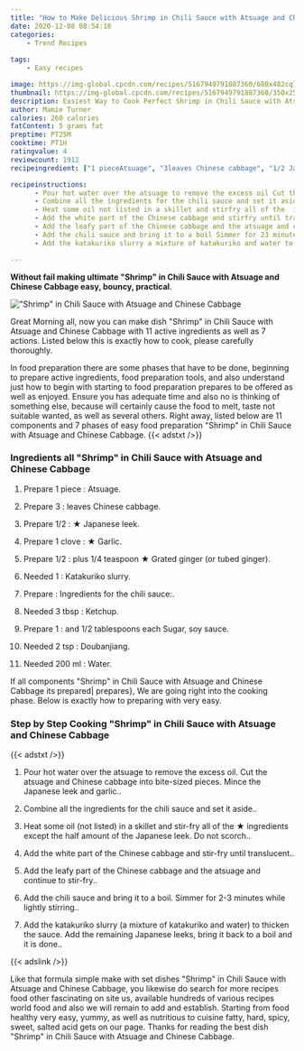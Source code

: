 ```yaml
---
title: "How to Make Delicious Shrimp in Chili Sauce with Atsuage and Chinese Cabbage"
date: 2020-12-08 08:54:18
categories:
    - Trend Recipes
    
tags:
    - Easy recipes

image: https://img-global.cpcdn.com/recipes/5167949791887360/680x482cq70/shrimp-in-chili-sauce-with-atsuage-and-chinese-cabbage-recipe-main-photo.jpg
thumbnail: https://img-global.cpcdn.com/recipes/5167949791887360/350x250cq70/shrimp-in-chili-sauce-with-atsuage-and-chinese-cabbage-recipe-main-photo.jpg
description: Easiest Way to Cook Perfect Shrimp in Chili Sauce with Atsuage and Chinese Cabbage with 11 ingredients and 7 stages of easy cooking.
author: Mamie Turner
calories: 260 calories
fatContent: 5 grams fat
preptime: PT25M
cooktime: PT1H
ratingvalue: 4
reviewcount: 1912
recipeingredient: ["1 pieceAtsuage", "3leaves Chinese cabbage", "1/2 Japanese leek", "1 clove Garlic", "1/2plus 14 teaspoon   Grated ginger or tubed ginger", "1Katakuriko slurry", "Ingredients for the chili sauce", "3 tbspKetchup", "1and 12 tablespoons each Sugar soy sauce", "2 tspDoubanjiang", "200 mlWater"]

recipeinstructions: 
      - Pour hot water over the atsuage to remove the excess oil Cut the atsuage and Chinese cabbage into bitesized pieces Mince the Japanese leek and garlic 
      - Combine all the ingredients for the chili sauce and set it aside 
      - Heat some oil not listed in a skillet and stirfry all of the  ingredients except the half amount of the Japanese leek Do not scorch 
      - Add the white part of the Chinese cabbage and stirfry until translucent 
      - Add the leafy part of the Chinese cabbage and the atsuage and continue to stirfry 
      - Add the chili sauce and bring it to a boil Simmer for 23 minutes while lightly stirring 
      - Add the katakuriko slurry a mixture of katakuriko and water to thicken the sauce Add the remaining Japanese leeks bring it back to a boil and it is done

---
```




**Without fail making ultimate &#34;Shrimp&#34; in Chili Sauce with Atsuage and Chinese Cabbage easy, bouncy, practical**. 


![&#34;Shrimp&#34; in Chili Sauce with Atsuage and Chinese Cabbage](https://img-global.cpcdn.com/recipes/5167949791887360/680x482cq70/shrimp-in-chili-sauce-with-atsuage-and-chinese-cabbage-recipe-main-photo.jpg "&#34;Shrimp&#34; in Chili Sauce with Atsuage and Chinese Cabbage")




Great Morning all, now you can make dish &#34;Shrimp&#34; in Chili Sauce with Atsuage and Chinese Cabbage with 11 active ingredients as well as 7 actions. Listed below this is exactly how to cook, please carefully thoroughly.

In food preparation there are some phases that have to be done, beginning to prepare active ingredients, food preparation tools, and also understand just how to begin with starting to food preparation prepares to be offered as well as enjoyed. Ensure you has adequate time and also no is thinking of something else, because will certainly cause the food to melt, taste not suitable wanted, as well as several others. Right away, listed below are 11 components and 7 phases of easy food preparation &#34;Shrimp&#34; in Chili Sauce with Atsuage and Chinese Cabbage.
{{< adstxt />}}

### Ingredients all &#34;Shrimp&#34; in Chili Sauce with Atsuage and Chinese Cabbage


1. Prepare 1 piece : Atsuage.

1. Prepare 3 : leaves Chinese cabbage.

1. Prepare 1/2 : ★ Japanese leek.

1. Prepare 1 clove : ★ Garlic.

1. Prepare 1/2 : plus 1/4 teaspoon  ★ Grated ginger (or tubed ginger).

1. Needed 1 : Katakuriko slurry.

1. Prepare  : Ingredients for the chili sauce:.

1. Needed 3 tbsp : Ketchup.

1. Prepare 1 : and 1/2 tablespoons each Sugar, soy sauce.

1. Needed 2 tsp : Doubanjiang.

1. Needed 200 ml : Water.



If all components &#34;Shrimp&#34; in Chili Sauce with Atsuage and Chinese Cabbage its prepared| prepares}, We are going right into the cooking phase. Below is exactly how to preparing with very easy.

### Step by Step Cooking &#34;Shrimp&#34; in Chili Sauce with Atsuage and Chinese Cabbage

{{< adstxt />}}


1. Pour hot water over the atsuage to remove the excess oil. Cut the atsuage and Chinese cabbage into bite-sized pieces. Mince the Japanese leek and garlic..



1. Combine all the ingredients for the chili sauce and set it aside..



1. Heat some oil (not listed) in a skillet and stir-fry all of the ★ ingredients except the half amount of the Japanese leek. Do not scorch..



1. Add the white part of the Chinese cabbage and stir-fry until translucent..



1. Add the leafy part of the Chinese cabbage and the atsuage and continue to stir-fry..



1. Add the chili sauce and bring it to a boil. Simmer for 2-3 minutes while lightly stirring..



1. Add the katakuriko slurry (a mixture of katakuriko and water) to thicken the sauce. Add the remaining Japanese leeks, bring it back to a boil and it is done..





{{< adslink />}}

Like that formula simple make with set dishes &#34;Shrimp&#34; in Chili Sauce with Atsuage and Chinese Cabbage, you likewise do search for more recipes food other fascinating on site us, available hundreds of various recipes world food and also we will remain to add and establish. Starting from food healthy very easy, yummy, as well as nutritious to cuisine fatty, hard, spicy, sweet, salted acid gets on our page. Thanks for reading the best dish &#34;Shrimp&#34; in Chili Sauce with Atsuage and Chinese Cabbage.
